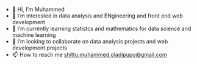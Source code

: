 - 👋 Hi, I’m Muhammed
- 👀 I’m interested in data analysis and ENgineering and front end web development
- 🌱 I’m currently learning statistcs and mathematics for data science and machine learning
- 💞️ I’m looking to collaborate on data analysis projects and web development projects
- 📫 How to reach me shittu.muhammed.oladipupo@gmail.com

<!---
shittu05/shittu05 is a ✨ special ✨ repository because its `README.md` (this file) appears on your GitHub profile.
You can click the Preview link to take a look at your changes.
--->
